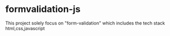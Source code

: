 # formvalidation-js
This project solely focus on "form-validation" which includes the tech stack html,css,javascript
